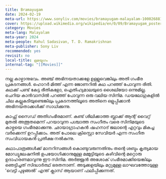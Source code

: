 ```yaml
---
title: Bramayugam
date: 2024-02-19
meta-url: https://www.sonyliv.com/movies/bramayugam-malayalam-1000268815
cover: https://upload.wikimedia.org/wikipedia/en/0/09/Bramayugam_poster.jpg
category: Movies
meta-lang: Malayalam
meta-year: 2024
meta-people: Rahul Sadasivan, T. D. Ramakrishnan
meta-publisher: Sony Liv
recommended: yes
revisit: no
local-title: ഭ്രമയുഗം
internal-tag: "[[Movies]]"
---
```


നല്ല കാഴ്ചാനുഭവം. അഞ്ച് അഭിനയതാക്കളേ ഉള്ളുവെങ്കിലും അതി ഗംഭീര പ്രകടനങ്ങൾ. ഹൊറർ മിത്ത് എന്ന ജോണറിൽ കഥ പറഞ്ഞ് പോവുന്ന രീതി. കഥക്ക് പണ്ട് കേട്ട രീതികളോ, ഐതിഹ്യമാലയുടെ ശൈലിയോ ഒന്നുമില്ല. ചെറിയ കാൻവാസിൽ പറഞ്ഞ് പോവുന്ന ഒരു വലിയ സിനിമ. ഡയലോഗുകളിൽ ചില കല്ലുകടിയുണ്ടെങ്കിലും പ്രകടനത്തിലൂടെ അതിനെ ഒളുപ്പിക്കാൻ അഭിനയതാക്കൾക്ക് സാധിക്കുന്നു. 

കാഫ്റ്റ് സൈഡ് അതിഗംഭീരമാണ്. കണ്ട് ശീലിക്കാത്ത ബ്ലാക്ക് ആന്റ് വൈറ്റ് മുതൽ അത്ഭുതമെന്ന് പറയാവുന്ന പശ്ചാത്ത സംഗീതം വരെ സിനിമയുടെ കാഴ്ചയെ ഗംഭീരമാക്കുന്നു. ഛായാഗ്രാഹകൻ ഷഹനാദ് ജലാന്റെ എറ്റവും മികച്ച വർക്കെന്ന് ഉറപ്പിക്കാം. അത് പോലെ ക്രിസ്റ്റൊ സേവിയർ എന്ന സംഗീത സംവിധായകൻ പ്രതീക്ഷ നൽകുന്നു. 

കഥാപാത്രങ്ങൾക്ക് മാനറിസങ്ങൾ കൊണ്ടുവരുന്നതിനും തന്റെ ശബ്ദം കൃത്യമായ മോഡ്യുലേഷനിൽ ഉപയോഗിക്കാനുമുള്ള മമ്മുട്ടിയുടെ കഴിവിന്റെ മറ്റൊരു ഉദാഹരണമാവുന്നു ഈ സിനിമ. അർജ്ജുൻ അശോക് ഗംഭീരമാക്കിയെങ്കിലും ഞെട്ടിച്ചത് സിദ്ധാർത്ഥ് ഭരതനാണ്. അടുക്കളയിലും മറ്റുമുള്ള ലാഘവത്തോടുള്ള 'വെട്ടി പുഴുങ്ങൽ' എന്ത് ക്ലാസ് ആയാണ് ഫലിപ്പിക്കുന്നത്. 

